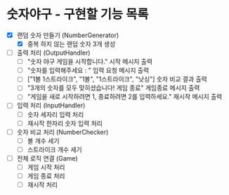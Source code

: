 # 숫자야구 - 구현할 기능 목록

- [x] 랜덤 숫자 만들기 (NumberGenerator)
  - [x] 중복 하지 않는 랜덤 숫자 3개 생성
- [ ] 출력 처리 (OutputHandler)
  - [ ] "숫자 야구 게임을 시작합니다." 시작 메시지 출력
  - [ ] "숫자를 입력해주세요 : " 입력 요청 메시지 출력
  - [ ] ["1볼 1스트라이크", "1볼", "1스트라이크", "낫싱"] 숫자 비교 결과 출력
  - [ ] "3개의 숫자를 모두 맞히셨습니다! 게임 종료" 게임종료 메시지 출력
  - [ ] "게임을 새로 시작하려면 1, 종료하려면 2를 입력하세요." 재시작 메시지 출력
- [ ] 입력 처리 (InputHandler)
  - [ ] 숫자 세자리 입력 처리
  - [ ] 재시작 한자리 숫자 입력 처리
- [ ] 숫자 비교 처리 (NumberChecker)
  - [ ] 볼 개수 세기
  - [ ] 스트라이크 개수 세기
- [ ] 전체 로직 연결 (Game)
  - [ ] 게임 시작 처리
  - [ ] 게임 종료 처리
  - [ ] 재시작 처리